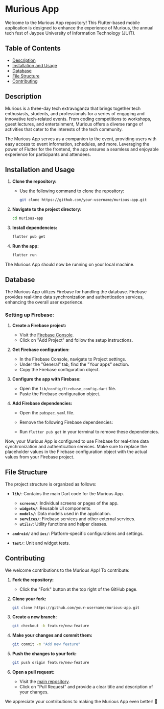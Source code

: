 # Murious App

Welcome to the Murious App repository! This Flutter-based mobile application is designed to enhance the experience of Murious, the annual tech fest of Jaypee University of Information Technology (JUIT).

## Table of Contents

- [Description](#description)
- [Installation and Usage](#installation-and-usage)
- [Database](#database)
- [File Structure](#file-structure)
- [Contributing](#contributing)

## Description

Murious is a three-day tech extravaganza that brings together tech enthusiasts, students, and professionals for a series of engaging and innovative tech-related events. From coding competitions to workshops, guest lectures, and entertainment, Murious offers a diverse range of activities that cater to the interests of the tech community.

The Murious App serves as a companion to the event, providing users with easy access to event information, schedules, and more. Leveraging the power of Flutter for the frontend, the app ensures a seamless and enjoyable experience for participants and attendees.

## Installation and Usage

1. **Clone the repository:**
   - Use the following command to clone the repository:
     ```bash
     git clone https://github.com/your-username/murious-app.git
     ```

2. **Navigate to the project directory:**
   ```bash
   cd murious-app
   ```

3. **Install dependencies:**
   ```bash
   flutter pub get
   ```

4. **Run the app:**
   ```bash
   flutter run

The Murious App should now be running on your local machine.

## Database

The Murious App utilizes Firebase for handling the database. Firebase provides real-time data synchronization and authentication services, enhancing the overall user experience.

### Setting up Firebase:

1. **Create a Firebase project:**
   - Visit the [Firebase Console](https://console.firebase.google.com/).
   - Click on "Add Project" and follow the setup instructions.

2. **Get Firebase configuration:**
   - In the Firebase Console, navigate to Project settings.
   - Under the "General" tab, find the "Your apps" section.
   - Copy the Firebase configuration object.

3. **Configure the app with Firebase:**
   - Open the `lib/config/firebase_config.dart` file.
   - Paste the Firebase configuration object.

4. **Add Firebase dependencies:**
   - Open the `pubspec.yaml` file.
   - Remove the following Firebase dependencies:

   - Run `flutter pub get` in your terminal to remove these dependencies.

Now, your Murious App is configured to use Firebase for real-time data synchronization and authentication services. Make sure to replace the placeholder values in the Firebase configuration object with the actual values from your Firebase project.

## File Structure

The project structure is organized as follows:

- **`lib/`**: Contains the main Dart code for the Murious App.
  - **`screens/`**: Individual screens or pages of the app.
  - **`widgets/`**: Reusable UI components.
  - **`models/`**: Data models used in the application.
  - **`services/`**: Firebase services and other external services.
  - **`utils/`**: Utility functions and helper classes.

- **`android/`** and **`ios/`**: Platform-specific configurations and settings.
- **`test/`**: Unit and widget tests.

## Contributing

We welcome contributions to the Murious App! To contribute:

1. **Fork the repository:**
   - Click the "Fork" button at the top right of the GitHub page.

2. **Clone your fork:**
   ```bash
   git clone https://github.com/your-username/murious-app.git
   ```

3. **Create a new branch:**
   ```bash
   git checkout -b feature/new-feature
   ```

4. **Make your changes and commit them:**
   ```bash
   git commit -m "Add new feature"
   ```

5. **Push the changes to your fork:**
   ```bash
   git push origin feature/new-feature
   ```

6. **Open a pull request:**
   - Visit the [main repository](https://github.com/original-repo/murious-app).
   - Click on "Pull Request" and provide a clear title and description of your changes.

We appreciate your contributions to making the Murious App even better! 🚀
